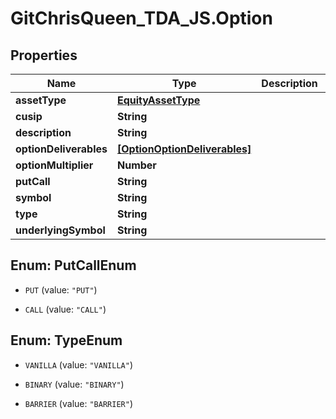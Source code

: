 # GitChrisQueen_TDA_JS.Option

## Properties
Name | Type | Description | Notes
------------ | ------------- | ------------- | -------------
**assetType** | [**EquityAssetType**](EquityAssetType.md) |  | [optional] 
**cusip** | **String** |  | [optional] 
**description** | **String** |  | [optional] 
**optionDeliverables** | [**[OptionOptionDeliverables]**](OptionOptionDeliverables.md) |  | [optional] 
**optionMultiplier** | **Number** |  | [optional] 
**putCall** | **String** |  | [optional] 
**symbol** | **String** |  | [optional] 
**type** | **String** |  | [optional] 
**underlyingSymbol** | **String** |  | [optional] 


<a name="PutCallEnum"></a>
## Enum: PutCallEnum


* `PUT` (value: `"PUT"`)

* `CALL` (value: `"CALL"`)




<a name="TypeEnum"></a>
## Enum: TypeEnum


* `VANILLA` (value: `"VANILLA"`)

* `BINARY` (value: `"BINARY"`)

* `BARRIER` (value: `"BARRIER"`)




